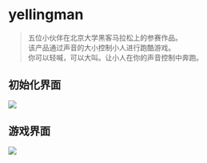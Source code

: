 # yellingman

> 五位小伙伴在北京大学黑客马拉松上的参赛作品。   
> 该产品通过声音的大小控制小人进行跑酷游戏。    
> 你可以轻喊，可以大叫。让小人在你的声音控制中奔跑。

## 初始化界面

![](https://github.com/Wangbicong/yellingman/blob/master/myHack2016/android/assets/images/init.png)

## 游戏界面

![](https://github.com/Wangbicong/yellingman/blob/master/myHack2016/android/assets/images/game.png)

